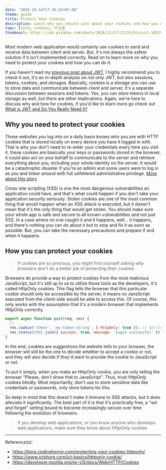 ```yaml
---
date: "2020-10-14T17:38:25+07:00"
theme: guide
title: Protect Your Cookies
description: Learn why you should care about your cookies and how you can protect by securing it
tags: [tech, cookies, http]
thumbnail: https://cdn.pixabay.com/photo/2016/11/17/22/53/biscuit-1832917_960_720.jpg
---
```


Most modern web application would certainly use cookies to send and receive data between client and server. But, it's not always the safest solution if it isn't implemented correctly. Read on to learn more on why you need to protect your cookies and how you can do it.

If you haven't read my [previous post about JWT](/posts/what-is-jwt-and-do-you-really-need-it), I highly recommend you to check it out, it's an in-depth analysis on not only JWT, but also sessions, tokens, cookies, and storages. Basically, cookies is a storage you can use to store data and communicate between client and server, it's a separate discussion between sessions and tokens. Yes, you can store tokens in local storage as well, but there are other implications. Again, we're here to discuss why and how for cookies, if you'd like to learn more go check out [What is JWT and Do You Really Need It?](/posts/what-is-jwt-and-do-you-really-need-it)

## Why you need to protect your cookies

Those websites you log into on a daily basis knows who you are with HTTP cookies that is stored locally on every device you have it logged in with. That is why you don't need to re-enter your credentials every time you visit it, these cookies are basically your keys or passwords stored in the browser, it could also act on your behalf to communicate to the server and retrieve everything about you, including your whole identity on the server. It would be a catastrophic disaster if you're an admin and some users were to log in as you and tinker around with full unfettered administrative privilege. [More about this story](https://blog.codinghorror.com/protecting-your-cookies-httponly/)

Cross-site scripting (XSS) is one the most dangerous vulnerabilities an application could have, and that's what could happen if you don't take your application security seriously. Stolen cookies are one of the most common thing that would happen when an XSS attack is executed, but it doesn't mean that it's the only thing that would get stolen. You should make sure your whole app is safe and secure to all known vulnerabilities and not just XSS. In a case where no one caught it and it happens, well... it happens, and there's nothing you can do about it but to stop and fix it as soon as possible. But, you can take the necessary precautions and prepare if and when it happens.

## How you can protect your cookies

> If cookies are so precious, you might find yourself asking why browsers don't do a better job of protecting their cookies

Browsers do provide a way to protect cookies from the most malicious JavaScript, but it's still up to us to utilize those tools as the developers, it's called HttpOnly cookies. This flag tells the browser that this particular cookie should only be accessible by the server, it means no JavaScript executed from the client-side would be able to access this. Of course, this only works with the assumption that it's a modern browser that implements HttpOnly correctly.

```javascript
export async function post(req, res) {
  // ...
  res.cookie('token', 'my-token-string', { httpOnly: true }); // Set-Cookie with httpOnly
  res.status(200).json({ success: true, message: 'Login successful' });
}
```

In the end, cookies are suggestions the website tells to your browser, the browser will still be the one to decide whether to accept a cookie or not, and they will also decide if they'd want to provide the cookie to JavaScript or not.

To put it simply, when you make an HttpOnly cookie, you are only telling the browser "Please, don't show that to JavaScript". Thus, trust HttpOnly cookies blindly. Most importantly, don't use to store sensitive data like credentials or passwords, only store tokens for this.

So keep in mind that this doesn't make it immune to XSS attacks, but it does alleviate it significantly. The best part of it is that it's practically free, a "set and forget" setting bound to become increasingly secure over time following the evolution of browsers.

> If you develop web applications, or you know anyone who develops web applications, make sure they know about HttpOnly cookies

***
Reference(s):

- <https://blog.codinghorror.com/protecting-your-cookies-httponly/>
- <https://www.ictshore.com/ict-basics/httponly-cookie/>
- <https://developer.mozilla.org/en-US/docs/Web/HTTP/Cookies>
